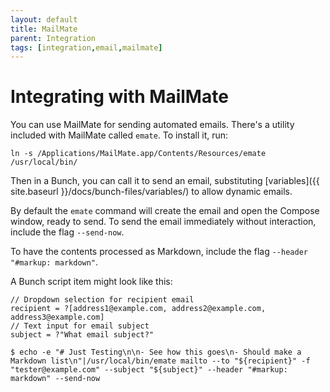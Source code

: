 ```yaml
---
layout: default
title: MailMate
parent: Integration
tags: [integration,email,mailmate]
---
```

# Integrating with MailMate

You can use MailMate for sending automated emails. There's a utility included with MailMate called `emate`. To install it, run:

	ln -s /Applications/MailMate.app/Contents/Resources/emate /usr/local/bin/

Then in a Bunch, you can call it to send an email, substituting [variables]({{ site.baseurl }}/docs/bunch-files/variables/) to allow dynamic emails.

By default the `emate` command will create the email and open the Compose window, ready to send. To send the email immediately without interaction, include the flag `--send-now`.

To have the contents processed as Markdown, include the flag `--header "#markup: markdown"`.

A Bunch script item might look like this:

```bunch
// Dropdown selection for recipient email
recipient = ?[address1@example.com, address2@example.com, address3@example.com]
// Text input for email subject
subject = ?"What email subject?"

$ echo -e "# Just Testing\n\n- See how this goes\n- Should make a Markdown list\n"|/usr/local/bin/emate mailto --to "${recipient}" -f "tester@example.com" --subject "${subject}" --header "#markup: markdown" --send-now
```
